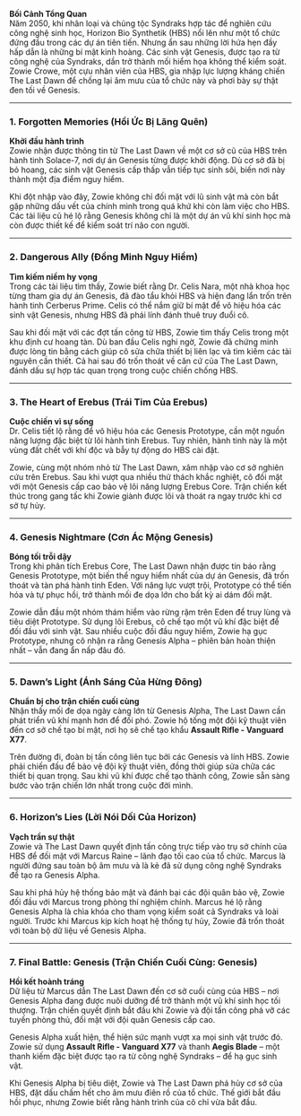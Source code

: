 **Bối Cảnh Tổng Quan**  
Năm 2050, khi nhân loại và chủng tộc Syndraks hợp tác để nghiên cứu công nghệ sinh học, Horizon Bio Synthetik (HBS) nổi lên như một tổ chức đứng đầu trong các dự án tiên tiến. Nhưng ẩn sau những lời hứa hẹn đầy hấp dẫn là những bí mật kinh hoàng. Các sinh vật Genesis, được tạo ra từ công nghệ của Syndraks, dần trở thành mối hiểm họa không thể kiểm soát. Zowie Crowe, một cựu nhân viên của HBS, gia nhập lực lượng kháng chiến The Last Dawn để chống lại âm mưu của tổ chức này và phơi bày sự thật đen tối về Genesis.

---

### **1. Forgotten Memories (Hồi Ức Bị Lãng Quên)**

**Khởi đầu hành trình**  
Zowie nhận được thông tin từ The Last Dawn về một cơ sở cũ của HBS trên hành tinh Solace-7, nơi dự án Genesis từng được khởi động. Dù cơ sở đã bị bỏ hoang, các sinh vật Genesis cấp thấp vẫn tiếp tục sinh sôi, biến nơi này thành một địa điểm nguy hiểm.

Khi đột nhập vào đây, Zowie không chỉ đối mặt với lũ sinh vật mà còn bắt gặp những dấu vết của chính mình trong quá khứ khi còn làm việc cho HBS. Các tài liệu cũ hé lộ rằng Genesis không chỉ là một dự án vũ khí sinh học mà còn được thiết kế để kiểm soát trí não con người.

---

### **2. Dangerous Ally (Đồng Minh Nguy Hiểm)**

**Tìm kiếm niềm hy vọng**  
Trong các tài liệu tìm thấy, Zowie biết rằng Dr. Celis Nara, một nhà khoa học từng tham gia dự án Genesis, đã đào tẩu khỏi HBS và hiện đang lẩn trốn trên hành tinh Cerberus Prime. Celis có thể nắm giữ bí mật để vô hiệu hóa các sinh vật Genesis, nhưng HBS đã phái lính đánh thuê truy đuổi cô.

Sau khi đối mặt với các đợt tấn công từ HBS, Zowie tìm thấy Celis trong một khu định cư hoang tàn. Dù ban đầu Celis nghi ngờ, Zowie đã chứng minh được lòng tin bằng cách giúp cô sửa chữa thiết bị liên lạc và tìm kiếm các tài nguyên cần thiết. Cả hai sau đó trốn thoát về căn cứ của The Last Dawn, đánh dấu sự hợp tác quan trọng trong cuộc chiến chống HBS.

---

### **3. The Heart of Erebus (Trái Tim Của Erebus)**

**Cuộc chiến vì sự sống**  
Dr. Celis tiết lộ rằng để vô hiệu hóa các Genesis Prototype, cần một nguồn năng lượng đặc biệt từ lõi hành tinh Erebus. Tuy nhiên, hành tinh này là một vùng đất chết với khí độc và bẫy tự động do HBS cài đặt.

Zowie, cùng một nhóm nhỏ từ The Last Dawn, xâm nhập vào cơ sở nghiên cứu trên Erebus. Sau khi vượt qua nhiều thử thách khắc nghiệt, cô đối mặt với một Genesis cấp cao bảo vệ lõi năng lượng Erebus Core. Trận chiến kết thúc trong gang tấc khi Zowie giành được lõi và thoát ra ngay trước khi cơ sở tự hủy.

---

### **4. Genesis Nightmare (Cơn Ác Mộng Genesis)**

**Bóng tối trỗi dậy**  
Trong khi phân tích Erebus Core, The Last Dawn nhận được tin báo rằng Genesis Prototype, một biến thể nguy hiểm nhất của dự án Genesis, đã trốn thoát và tàn phá hành tinh Eden. Với năng lực vượt trội, Prototype có thể tiến hóa và tự phục hồi, trở thành mối đe dọa lớn cho bất kỳ ai dám đối mặt.

Zowie dẫn đầu một nhóm thám hiểm vào rừng rậm trên Eden để truy lùng và tiêu diệt Prototype. Sử dụng lõi Erebus, cô chế tạo một vũ khí đặc biệt để đối đầu với sinh vật. Sau nhiều cuộc đối đầu nguy hiểm, Zowie hạ gục Prototype, nhưng cô nhận ra rằng Genesis Alpha – phiên bản hoàn thiện nhất – vẫn đang ẩn nấp đâu đó.

---

### **5. Dawn’s Light (Ánh Sáng Của Hừng Đông)**

**Chuẩn bị cho trận chiến cuối cùng**  
Nhận thấy mối đe dọa ngày càng lớn từ Genesis Alpha, The Last Dawn cần phát triển vũ khí mạnh hơn để đối phó. Zowie hộ tống một đội kỹ thuật viên đến cơ sở chế tạo bí mật, nơi họ sẽ chế tạo khẩu **Assault Rifle - Vanguard X77**.

Trên đường đi, đoàn bị tấn công liên tục bởi các Genesis và lính HBS. Zowie phải chiến đấu để bảo vệ đội kỹ thuật viên, đồng thời giúp sửa chữa các thiết bị quan trọng. Sau khi vũ khí được chế tạo thành công, Zowie sẵn sàng bước vào trận chiến lớn nhất trong cuộc đời mình.

---

### **6. Horizon’s Lies (Lời Nói Dối Của Horizon)**

**Vạch trần sự thật**  
Zowie và The Last Dawn quyết định tấn công trực tiếp vào trụ sở chính của HBS để đối mặt với Marcus Raine – lãnh đạo tối cao của tổ chức. Marcus là người đứng sau toàn bộ âm mưu và là kẻ đã sử dụng công nghệ Syndraks để tạo ra Genesis Alpha.

Sau khi phá hủy hệ thống bảo mật và đánh bại các đội quân bảo vệ, Zowie đối đầu với Marcus trong phòng thí nghiệm chính. Marcus hé lộ rằng Genesis Alpha là chìa khóa cho tham vọng kiểm soát cả Syndraks và loài người. Trước khi Marcus kịp kích hoạt hệ thống tự hủy, Zowie đã trốn thoát với toàn bộ dữ liệu về Genesis Alpha.

---

### **7. Final Battle: Genesis (Trận Chiến Cuối Cùng: Genesis)**

**Hồi kết hoành tráng**  
Dữ liệu từ Marcus dẫn The Last Dawn đến cơ sở cuối cùng của HBS – nơi Genesis Alpha đang được nuôi dưỡng để trở thành một vũ khí sinh học tối thượng. Trận chiến quyết định bắt đầu khi Zowie và đội tấn công phá vỡ các tuyến phòng thủ, đối mặt với đội quân Genesis cấp cao.

Genesis Alpha xuất hiện, thể hiện sức mạnh vượt xa mọi sinh vật trước đó. Zowie sử dụng **Assault Rifle - Vanguard X77** và thanh **Aegis Blade** – một thanh kiếm đặc biệt được tạo ra từ công nghệ Syndraks – để hạ gục sinh vật.

Khi Genesis Alpha bị tiêu diệt, Zowie và The Last Dawn phá hủy cơ sở của HBS, đặt dấu chấm hết cho âm mưu điên rồ của tổ chức. Thế giới bắt đầu hồi phục, nhưng Zowie biết rằng hành trình của cô chỉ vừa bắt đầu.